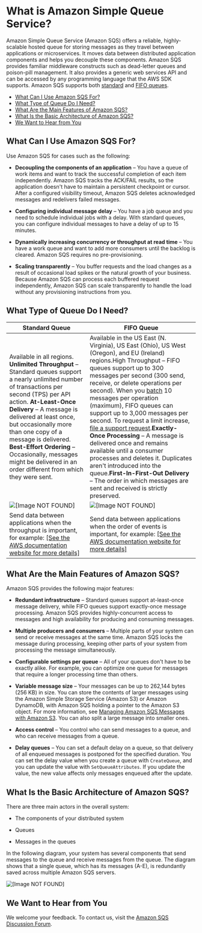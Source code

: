 # What is Amazon Simple Queue Service?<a name="Welcome"></a>

Amazon Simple Queue Service \(Amazon SQS\) offers a reliable, highly\-scalable hosted queue for storing messages as they travel between applications or microservices\. It moves data between distributed application components and helps you decouple these components\. Amazon SQS provides familiar middleware constructs such as dead\-letter queues and poison\-pill management\. It also provides a generic web services API and can be accessed by any programming language that the AWS SDK supports\. Amazon SQS supports both [standard](standard-queues.md) and [FIFO queues](FIFO-queues.md)\.


+ [What Can I Use Amazon SQS For?](#sqs-what-can-i-use-it-for)
+ [What Type of Queue Do I Need?](#sqs-queue-types)
+ [What Are the Main Features of Amazon SQS?](#sqs-features)
+ [What Is the Basic Architecture of Amazon SQS?](#sqs-architectural-overview)
+ [We Want to Hear from You](#sqs-we-want-to-hear-from-you)

## What Can I Use Amazon SQS For?<a name="sqs-what-can-i-use-it-for"></a>

Use Amazon SQS for cases such as the following:

+ **Decoupling the components of an application** – You have a queue of work items and want to track the successful completion of each item independently\. Amazon SQS tracks the ACK/FAIL results, so the application doesn't have to maintain a persistent checkpoint or cursor\. After a configured visibility timeout, Amazon SQS deletes acknowledged messages and redelivers failed messages\.

+ **Configuring individual message delay** – You have a job queue and you need to schedule individual jobs with a delay\. With standard queues, you can configure individual messages to have a delay of up to 15 minutes\.

+ **Dynamically increasing concurrency or throughput at read time** – You have a work queue and want to add more consumers until the backlog is cleared\. Amazon SQS requires no pre\-provisioning\.

+ **Scaling transparently** – You buffer requests and the load changes as a result of occasional load spikes or the natural growth of your business\. Because Amazon SQS can process each buffered request independently, Amazon SQS can scale transparently to handle the load without any provisioning instructions from you\.

## What Type of Queue Do I Need?<a name="sqs-queue-types"></a>


| Standard Queue | FIFO Queue | 
| --- | --- | 
|  Available in all regions\. **Unlimited Throughput** – Standard queues support a nearly unlimited number of transactions per second \(TPS\) per API action\. **At\-Least\-Once Delivery** – A message is delivered at least once, but occasionally more than one copy of a message is delivered\. **Best\-Effort Ordering** – Occasionally, messages might be delivered in an order different from which they were sent\.  | Available in the US East \(N\. Virginia\), US East \(Ohio\), US West \(Oregon\), and EU \(Ireland\) regions\.High Throughput – FIFO queues support up to 300 messages per second \(300 send, receive, or delete operations per second\)\. When you [batch](sqs-batch-api-actions.md) 10 messages per operation \(maximum\), FIFO queues can support up to 3,000 messages per second\. To request a limit increase, [file a support request](https://console.aws.amazon.com/support/v1?#/case/create)\.**Exactly\-Once Processing** – A message is delivered once and remains available until a consumer processes and deletes it\. Duplicates aren't introduced into the queue\.**First\-In\-First\-Out Delivery** – The order in which messages are sent and received is strictly preserved\. | 
|  ![\[Image NOT FOUND\]](http://docs.aws.amazon.com/AWSSimpleQueueService/latest/SQSDeveloperGuide/images/sqs-what-is-sqs-standard-queue-diagram.png)  |  ![\[Image NOT FOUND\]](http://docs.aws.amazon.com/AWSSimpleQueueService/latest/SQSDeveloperGuide/images/sqs-what-is-sqs-fifo-queue-diagram.png)  | 
|  Send data between applications when the throughput is important, for example: [\[See the AWS documentation website for more details\]](http://docs.aws.amazon.com/AWSSimpleQueueService/latest/SQSDeveloperGuide/Welcome.html)  |  Send data between applications when the order of events is important, for example: [\[See the AWS documentation website for more details\]](http://docs.aws.amazon.com/AWSSimpleQueueService/latest/SQSDeveloperGuide/Welcome.html)  | 

## What Are the Main Features of Amazon SQS?<a name="sqs-features"></a>

Amazon SQS provides the following major features:

+ **Redundant infrastructure** – Standard queues support at\-least\-once message delivery, while FIFO queues support exactly\-once message processing\. Amazon SQS provides highly\-concurrent access to messages and high availability for producing and consuming messages\.

+ **Multiple producers and consumers** – Multiple parts of your system can send or receive messages at the same time\. Amazon SQS locks the message during processing, keeping other parts of your system from processing the message simultaneously\.

+ **Configurable settings per queue** – All of your queues don't have to be exactly alike\. For example, you can optimize one queue for messages that require a longer processing time than others\.

+ **Variable message size** – Your messages can be up to 262,144 bytes \(256 KB\) in size\. You can store the contents of larger messages using the Amazon Simple Storage Service \(Amazon S3\) or Amazon DynamoDB, with Amazon SQS holding a pointer to the Amazon S3 object\. For more information, see [Managing Amazon SQS Messages with Amazon S3](http://docs.aws.amazon.com/AWSSimpleQueueService/latest/SQSDeveloperGuide/s3-messages.html)\. You can also split a large message into smaller ones\.

+ **Access control** – You control who can send messages to a queue, and who can receive messages from a queue\.

+ **Delay queues** – You can set a default delay on a queue, so that delivery of all enqueued messages is postponed for the specified duration\. You can set the delay value when you create a queue with `CreateQueue`, and you can update the value with `SetQueueAttributes`\. If you update the value, the new value affects only messages enqueued after the update\.

## What Is the Basic Architecture of Amazon SQS?<a name="sqs-architectural-overview"></a>

There are three main actors in the overall system:

+ The components of your distributed system

+ Queues

+ Messages in the queues

In the following diagram, your system has several components that send messages to the queue and receive messages from the queue\. The diagram shows that a single queue, which has its messages \(A\-E\), is redundantly saved across multiple Amazon SQS servers\.

![\[Image NOT FOUND\]](http://docs.aws.amazon.com/AWSSimpleQueueService/latest/SQSDeveloperGuide/images/ArchOverview.png)

## We Want to Hear from You<a name="sqs-we-want-to-hear-from-you"></a>

We welcome your feedback\. To contact us, visit the [Amazon SQS Discussion Forum](https://forums.aws.amazon.com/forum.jspa?forumID=12)\.